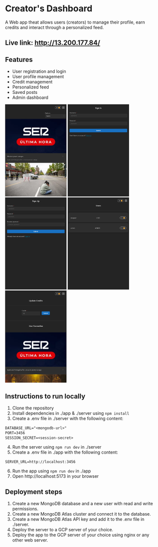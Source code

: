 # Creator's Dashboard

A Web app theat allows users (creators) to manage their profile, earn credits and interact through a personalized feed.

## Live link: http://13.200.177.84/

## Features

- User registration and login
- User profile management
- Credit management
- Personalized feed
- Saved posts
- Admin dashboard

<img src="./screenshot/Screenshot%202025-04-28%20at%2022-29-50%20Creator%20Dashboard.png" alt="Feed" width="200" />
<img src="./screenshot/Screenshot%202025-04-28%20at%2022-28-22%20Creator%20Dashboard.png" alt="Signin" width="200" />
<img src="./screenshot/Screenshot%202025-04-28%20at%2022-29-16%20Creator%20Dashboard.png" alt="Signup" width="200" />
<img src="./screenshot/Screenshot%202025-04-28%20at%2022-34-34%20Creator%20Dashboard.png" alt="Admin" width="200" />
<img src="./screenshot/Screenshot%202025-04-28%20at%2022-35-02%20Creator%20Dashboard.png" alt="UserActivity" width="200" />

## Instructions to run locally

1. Clone the repository
2. Install dependencies in ./app & ./server using `npm install`
3. Create a .env file in ./server with the following content:

```
DATABASE_URL="<mongodb-url>"
PORT=3456
SESSION_SECRET=<session-secret>
```

4. Run the server using `npm run dev` in ./server
5. Create a .env file in ./app with the following content:

```
SERVER_URL=http://localhost:3456
```

6. Run the app using `npm run dev` in ./app
7. Open http://localhost:5173 in your browser

## Deployment steps

1. Create a new MongoDB database and a new user with read and write permissions.
2. Create a new MongoDB Atlas cluster and connect it to the database.
3. Create a new MongoDB Atlas API key and add it to the .env file in ./server.
4. Deploy the server to a GCP server of your choice.
5. Deploy the app to the GCP server of your choice using nginx or any other web server.
